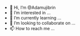 - 👋 Hi, I’m @Adamujibrin
- 👀 I’m interested in ...
- 🌱 I’m currently learning ...
- 💞️ I’m looking to collaborate on ...
- 📫 How to reach me ...

<!---
Adamujibrin/Adamujibrin is a ✨ special ✨ repository because its `README.md` (this file) appears on your GitHub profile.
You can click the Preview link to take a look at your changes.
--->
